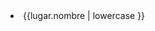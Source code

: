 
<!--  
	Los pipes son elementos que usamos en el DOM en el HTML junto con las directivas que van a tomar un elemento de entrada y le van a dar cierto formato y nos van a entregar una salida diferente.

Angular trae por defecto una cantidad de pipes para configuraciones y cambios comunes. Por ejemplo, cambiar las letras de mayúsculas a minúsculas, formatear fechas, etc.

Los pipes pueden tomar parámetros que le indiquemos.

Es posible que encadenemos pipes hasta que obtengamos el resultado que deseamos.

Además de los pipes que Angular tiene por defecto, es posible que nosotros hagamos nuevos.

	
| lowercase
| uppercase
| date
	date:short 
	date:medium 
	date:fulldate (fecha completa)
	date:shortime (la hora)
	date:"dd-mm-yyyy"
| number: number '1.2-2' (minimo 2 decimales y maximo 2)
| json (convierte todos los objetos a json)

 -->

<html>
	<li>{{lugar.nombre | lowercase }}</li>	

</html>

<script>
	
</script>